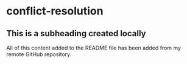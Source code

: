 # conflict-resolution

## This is a subheading created locally

All of this content added to the README file has been added from my remote GitHub repository.
